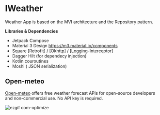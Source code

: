 # IWeather

Weather App is based on the MVI architecture and the Repository pattern.

**Libraries & Dependencies**
- Jetpack Compose
- Material 3 Design https://m3.material.io/components
- Square [Retrofit] / [Okhttp] / [Logging-Interceptor]
- Dagger Hilt (for dependecy injection)
- Kotlin couroutines
- Moshi ( JSON serialization)

## Open-meteo 
[Open-meteo](https://open-meteo.com/en) offers free weather forecast APIs for open-source developers and non-commercial use. No API key is required.

![ezgif com-optimize](https://im.ezgif.com/tmp/ezgif-1-bba3fb6a69.gif)
